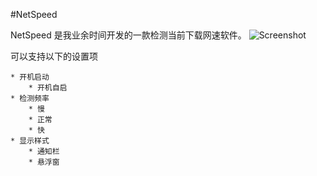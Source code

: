 #NetSpeed

NetSpeed 是我业余时间开发的一款检测当前下载网速软件。
![Screenshot](https://github.com/XandyWang/NetSpeed/raw/master/Screenshots/Screenhost.png)

可以支持以下的设置项

	* 开机启动
		* 开机自启
	* 检测频率
		* 慢
		* 正常
		* 快
	* 显示样式
		* 通知栏
		* 悬浮窗

